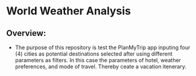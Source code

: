 # World Weather Analysis
## Overview:
- The purpose of this repository is test the PlanMyTrip app inputing four (4) cities as potential destinations selected after using different parameters as filters. In this case   the parameters of hotel, weather preferences, and mode of travel. Thereby ceate a vacation itenerary.